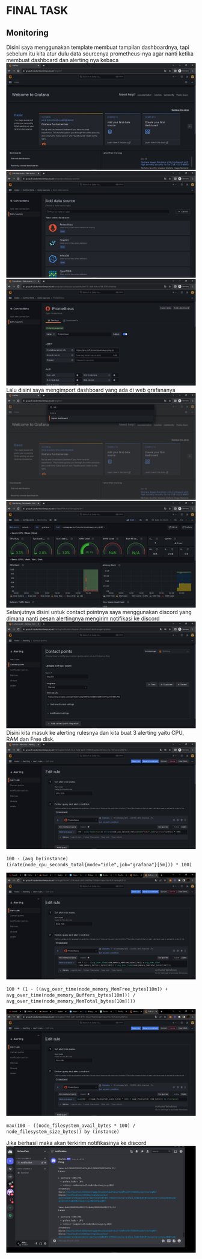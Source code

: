 # FINAL TASK
## Monitoring


Disini saya menggunakan template membuat tampilan dashboardnya, tapi sebelum itu kita atur dulu data sourcenya prometheus-nya agar nanti ketika membuat dashboard dan alerting nya kebaca 
![alt text](https://github.com/zulfikaralfain/Final-Task/blob/main/Monitoring/assets/1.png?raw=true)
![alt text](https://github.com/zulfikaralfain/Final-Task/blob/main/Monitoring/assets/2.png?raw=true)
![alt text](https://github.com/zulfikaralfain/Final-Task/blob/main/Monitoring/assets/3.png?raw=true)
Lalu disini saya mengimport dashboard yang ada di web grafananya
![alt text](https://github.com/zulfikaralfain/Final-Task/blob/main/Monitoring/assets/4.png?raw=true)
![alt text](https://github.com/zulfikaralfain/Final-Task/blob/main/Monitoring/assets/5.png?raw=true)
Selanjutnya disini untuk contact pointnya saya menggunakan discord yang dimana nanti pesan alertingnya mengirim notifikasi ke discord
![alt text](https://github.com/zulfikaralfain/Final-Task/blob/main/Monitoring/assets/6.png?raw=true)
Disini kita masuk ke alerting rulesnya dan kita buat 3 alerting yaitu CPU, RAM dan Free disk.
![alt text](https://github.com/zulfikaralfain/Final-Task/blob/main/Monitoring/assets/7.png?raw=true)
```
100 - (avg by(instance) (irate(node_cpu_seconds_total{mode="idle",job="grafana"}[5m])) * 100)
```
![alt text](https://github.com/zulfikaralfain/Final-Task/blob/main/Monitoring/assets/9.png?raw=true)
```
100 * (1 - ((avg_over_time(node_memory_MemFree_bytes[10m]) + avg_over_time(node_memory_Buffers_bytes[10m])) / avg_over_time(node_memory_MemTotal_bytes[10m])))
```
![alt text](https://github.com/zulfikaralfain/Final-Task/blob/main/Monitoring/assets/10.png?raw=true)
```
max(100 - ((node_filesystem_avail_bytes * 100) / node_filesystem_size_bytes)) by (instance)
```
Jika berhasil maka akan terkirim notifikasinya ke discord
![alt text](https://github.com/zulfikaralfain/Final-Task/blob/main/Monitoring/assets/8.png?raw=true)